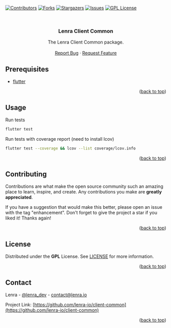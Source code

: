 <div id="top"></div>
<!--
*** This README was created with https://github.com/othneildrew/Best-README-Template
-->



<!-- PROJECT SHIELDS -->
[![Contributors][contributors-shield]][contributors-url]
[![Forks][forks-shield]][forks-url]
[![Stargazers][stars-shield]][stars-url]
[![Issues][issues-shield]][issues-url]
[![GPL License][license-shield]][license-url]



<!-- PROJECT LOGO -->
<br />
<div align="center">

<h3 align="center">Lenra Client Common</h3>

  <p align="center">
    The Lenra Client Common package.
    <br />
    <br />
    <a href="https://github.com/lenra-io/client-common/issues">Report Bug</a>
    ·
    <a href="https://github.com/lenra-io/client-common/issues">Request Feature</a>
  </p>
</div>


<!-- GETTING STARTED -->

## Prerequisites

- [flutter](https://flutter.dev/docs/get-started/install)

<p align="right">(<a href="#top">back to top</a>)</p>


<!-- USAGE EXAMPLES -->
## Usage

Run tests
```sh
flutter test
```

Run tests with coverage report (need to install lcov)
```sh
flutter test --coverage && lcov --list coverage/lcov.info
```

<p align="right">(<a href="#top">back to top</a>)</p>



<!-- CONTRIBUTING -->
## Contributing

Contributions are what make the open source community such an amazing place to learn, inspire, and create. Any contributions you make are **greatly appreciated**.

If you have a suggestion that would make this better, please open an issue with the tag "enhancement".
Don't forget to give the project a star if you liked it! Thanks again!

<p align="right">(<a href="#top">back to top</a>)</p>



<!-- LICENSE -->
## License

Distributed under the **GPL** License. See [LICENSE](./LICENSE) for more information.

<p align="right">(<a href="#top">back to top</a>)</p>



<!-- CONTACT -->
## Contact

Lenra - [@lenra_dev](https://twitter.com/lenra_dev) - contact@lenra.io

Project Link: [https://github.com/lenra-io/client-common](https://github.com/lenra-io/client-common)

<p align="right">(<a href="#top">back to top</a>)</p>


<!-- MARKDOWN LINKS & IMAGES -->
<!-- https://www.markdownguide.org/basic-syntax/#reference-style-links -->
[contributors-shield]: https://img.shields.io/github/contributors/lenra-io/client-common.svg?style=for-the-badge
[contributors-url]: https://github.com/lenra-io/client-common/graphs/contributors
[forks-shield]: https://img.shields.io/github/forks/lenra-io/client-common.svg?style=for-the-badge
[forks-url]: https://github.com/lenra-io/client-common/network/members
[stars-shield]: https://img.shields.io/github/stars/lenra-io/client-common.svg?style=for-the-badge
[stars-url]: https://github.com/lenra-io/client-common/stargazers
[issues-shield]: https://img.shields.io/github/issues/lenra-io/client-common.svg?style=for-the-badge
[issues-url]: https://github.com/lenra-io/client-common/issues
[license-shield]: https://img.shields.io/github/license/lenra-io/client-common.svg?style=for-the-badge
[license-url]: https://github.com/lenra-io/client-common/blob/master/LICENSE


